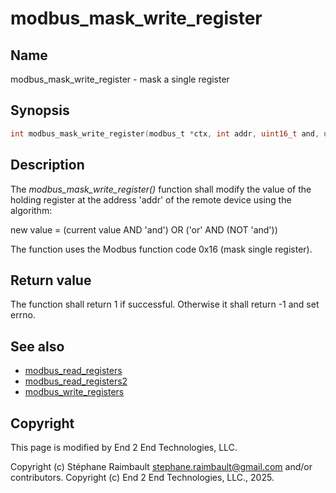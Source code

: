# modbus_mask_write_register

## Name

modbus_mask_write_register - mask a single register

## Synopsis

```c
int modbus_mask_write_register(modbus_t *ctx, int addr, uint16_t and, uint16_t or);
```

## Description

The *modbus_mask_write_register()* function shall modify the value of the
holding register at the address 'addr' of the remote device using the algorithm:

  new value = (current value AND 'and') OR ('or' AND (NOT 'and'))

The function uses the Modbus function code 0x16 (mask single register).

## Return value

The function shall return 1 if successful. Otherwise it shall return -1 and set
errno.

## See also

- [modbus_read_registers](modbus_read_registers.md)
- [modbus_read_registers2](modbus_read_registers2.md)
- [modbus_write_registers](modbus_write_registers.md)

## Copyright

This page is modified by End 2 End Technologies, LLC.

Copyright (c) Stéphane Raimbault <stephane.raimbault@gmail.com> and/or contributors.
Copyright (c) End 2 End Technologies, LLC., 2025.

